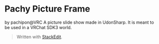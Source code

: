 # Pachy Picture Frame
by pachipon@VRC
A picture slide show made in UdonSharp. It is meant to be used in a VRChat SDK3 world.


> Written with [StackEdit](https://stackedit.io/).